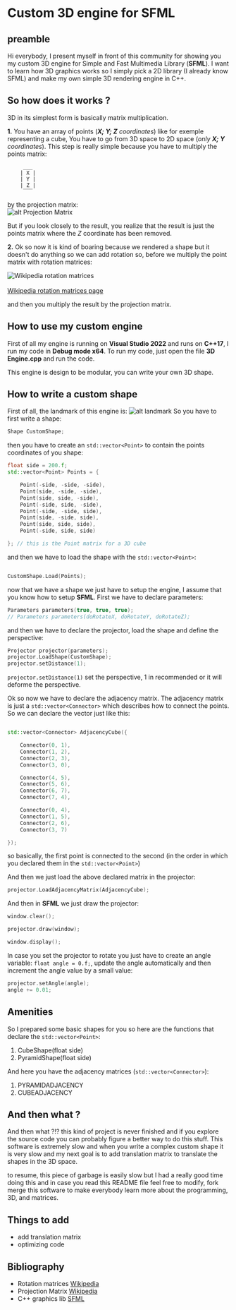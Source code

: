 ﻿# Custom 3D engine for SFML


## preamble

Hi everybody, I present myself in front of this community for showing
you my custom 3D engine for Simple and Fast Multimedia Library (**SFML**).
I want to learn how 3D graphics works so I simply pick a 2D library (I already
know SFML) and make my own simple 3D rendering engine in C++.


## So how does it works ?

3D in its simplest form is basically matrix multiplication.

**1.** You have an array of points (***X; Y; Z** coordinates*) like for exemple 
representing a cube, You have to go from 3D space to 2D space 
(*only **X; Y** coordinates*).
This step is really simple because you have to multiply the points matrix:
```
     ___
    | X |
    | Y |
    | Z |
     ‾‾‾
```
by the projection matrix:<br/>
![alt Projection Matrix](https://wikimedia.org/api/rest_v1/media/math/render/svg/0fae863970e466a20b888f60585547bef7e06837)


But if you look closely to the result, you realize that the result is
just the points matrix where the *Z* coordinate has been removed.


**2.** Ok so now it is kind of boaring because we rendered a shape but it
doesn't do anything so we can add rotation so, before we multiply the point
matrix with rotation matrices:

![Wikipedia rotation matrices](https://wikimedia.org/api/rest_v1/media/math/render/svg/39b17b4c8417e071083a2a1756d51014d5b34900)<br/><br/>
[Wikipedia rotation matrices page](https://en.wikipedia.org/wiki/Rotation_matrix)

and then you multiply the result by the projection matrix.

## How to use my custom engine

First of all my engine is running on **Visual Studio 2022** and runs on
**C++17**, I run my code in **Debug mode x64**.
To run my code, just open the file **3D Engine.cpp** and run the code.

This engine is design to be modular, you can write your own 3D shape.

## How to write a custom shape
First of all, the landmark of this engine is:
![alt landmark](http://ixd.education/wp-content/uploads/2014/02/espace3D-01.jpg)
So you have to first write a shape:
```cpp
Shape CustomShape;

```
then you have to create an ```std::vector<Point>``` to contain
the points coordinates of you shape:

```cpp
float side = 200.f;
std::vector<Point> Points = {

    Point(-side, -side, -side),
    Point(side, -side, -side),
    Point(side, side, -side),
    Point(-side, side, -side),
    Point(-side, -side, side),
    Point(side, -side, side),
    Point(side, side, side),
    Point(-side, side, side)

}; // this is the Point matrix for a 3D cube

```

and then we have to load the shape with the ```std::vector<Point>```:
```cpp

CustomShape.Load(Points);

```
now that we have a shape we just have to setup the engine, I assume that 
you know how to setup **SFML**.
First we have to declare parameters:
```cpp
Parameters parameters(true, true, true); 
// Parameters parameters(doRotateX, doRotateY, doRotateZ);
```

and then we have to declare the projector, load the shape and define
the perspective:
```cpp
Projector projector(parameters);
projector.LoadShape(CustomShape);
projector.setDistance(1);

```

```projector.setDistance(1)``` set the perspective, 1 in recommended or
it will deforme the perspective.


Ok so now we have to declare the adjacency matrix.
The adjacency matrix is just a ```std::vector<Connector>```
which describes how to connect the points.
So we can declare the vector just like this:
```cpp

std::vector<Connector> AdjacencyCube({

    Connector(0, 1),
    Connector(1, 2),
    Connector(2, 3),
    Connector(3, 0),

    Connector(4, 5),
    Connector(5, 6),
    Connector(6, 7),
    Connector(7, 4),

    Connector(0, 4),
    Connector(1, 5),
    Connector(2, 6),
    Connector(3, 7)

});

```

so basically, the first point is connected to the second (in the order 
in which you declared them in the ```std::vector<Point>```)



And then we just load the above declared matrix in the projector:
```cpp
projector.LoadAdjacencyMatrix(AdjacencyCube);
```

And then in **SFML** we just draw the projector:
```cpp
window.clear();

projector.draw(window);

window.display();
```

In case you set the projector to rotate you just have to create an
angle variable: ```float angle = 0.f;```,
update the angle automatically and then increment the angle value by
a small value:
```cpp
projector.setAngle(angle);
angle += 0.01;
```

## Amenities
So I prepared some basic shapes for you so
here are the functions that declare the ```std::vector<Point>```:<br/>
1. CubeShape(float side)
2. PyramidShape(float side)

And here you have the adjacency matrices (```std::vector<Connector>```):
1. PYRAMIDADJACENCY
2. CUBEADJACENCY

## And then what ?

And then what ?!? this kind of project is never finished and if you explore
the source code you can probably figure a better way to do this stuff.
This software is extremely slow and when you write a complex custom
shape it is very slow and my next goal is to add translation matrix
to translate the shapes in the 3D space.

to resume, this piece of garbage is easily slow but I had a really
good time doing this and in case you read this README file feel free
to modify, fork merge this software to make everybody learn more about
the programming, 3D, and matrices.

## Things to add

- add translation matrix
- optimizing code 

## Bibliography
- Rotation matrices [Wikipedia](https://en.wikipedia.org/wiki/Rotation_matrix)
- Projection Matrix [Wikipedia](https://en.wikipedia.org/wiki/Projection_matrix)
- C++ graphics lib [SFML](https://www.sfml-dev.org/index.php) 
